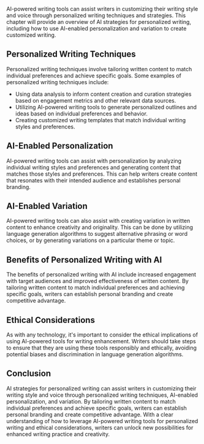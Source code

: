 
AI-powered writing tools can assist writers in customizing their writing style and voice through personalized writing techniques and strategies. This chapter will provide an overview of AI strategies for personalized writing, including how to use AI-enabled personalization and variation to create customized writing.

Personalized Writing Techniques
-------------------------------

Personalized writing techniques involve tailoring written content to match individual preferences and achieve specific goals. Some examples of personalized writing techniques include:

* Using data analysis to inform content creation and curation strategies based on engagement metrics and other relevant data sources.
* Utilizing AI-powered writing tools to generate personalized outlines and ideas based on individual preferences and behavior.
* Creating customized writing templates that match individual writing styles and preferences.

AI-Enabled Personalization
--------------------------

AI-powered writing tools can assist with personalization by analyzing individual writing styles and preferences and generating content that matches those styles and preferences. This can help writers create content that resonates with their intended audience and establishes personal branding.

AI-Enabled Variation
--------------------

AI-powered writing tools can also assist with creating variation in written content to enhance creativity and originality. This can be done by utilizing language generation algorithms to suggest alternative phrasing or word choices, or by generating variations on a particular theme or topic.

Benefits of Personalized Writing with AI
----------------------------------------

The benefits of personalized writing with AI include increased engagement with target audiences and improved effectiveness of written content. By tailoring written content to match individual preferences and achieving specific goals, writers can establish personal branding and create competitive advantage.

Ethical Considerations
----------------------

As with any technology, it's important to consider the ethical implications of using AI-powered tools for writing enhancement. Writers should take steps to ensure that they are using these tools responsibly and ethically, avoiding potential biases and discrimination in language generation algorithms.

Conclusion
----------

AI strategies for personalized writing can assist writers in customizing their writing style and voice through personalized writing techniques, AI-enabled personalization, and variation. By tailoring written content to match individual preferences and achieve specific goals, writers can establish personal branding and create competitive advantage. With a clear understanding of how to leverage AI-powered writing tools for personalized writing and ethical considerations, writers can unlock new possibilities for enhanced writing practice and creativity.
